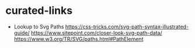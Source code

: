 # curated-links

- Lookup to Svg Paths
https://css-tricks.com/svg-path-syntax-illustrated-guide/
https://www.sitepoint.com/closer-look-svg-path-data/
https://www.w3.org/TR/SVG/paths.html#PathElement

